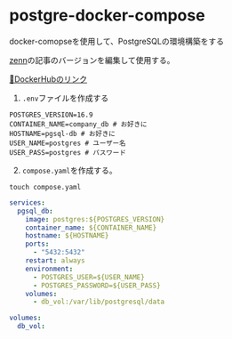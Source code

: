 # postgre-docker-compose
docker-comopseを使用して、PostgreSQLの環境構築をする

[zenn](https://zenn.dev/joo_hashi/articles/3702238384488f)の記事のバージョンを編集して使用する。

[🔗DockerHubのリンク](https://hub.docker.com/_/postgres)

1. `.env`ファイルを作成する

```
POSTGRES_VERSION=16.9
CONTAINER_NAME=company_db # お好きに
HOSTNAME=pgsql-db # お好きに
USER_NAME=postgres # ユーザー名
USER_PASS=postgres # パスワード
```

2. `compose.yaml`を作成する。

```shell
touch compose.yaml
```

```yml
services:
  pgsql_db:
    image: postgres:${POSTGRES_VERSION}
    container_name: ${CONTAINER_NAME}
    hostname: ${HOSTNAME}
    ports:
      - "5432:5432"
    restart: always
    environment:
      - POSTGRES_USER=${USER_NAME}
      - POSTGRES_PASSWORD=${USER_PASS}
    volumes:
      - db_vol:/var/lib/postgresql/data

volumes:
  db_vol:
```